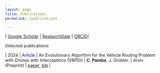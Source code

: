 ```yaml
---
layout: page
title: Publications
permalink: /publications

---
```


| [Google Scholar](https://scholar.google.ca/citations?user=96oBUXgAAAAJ&hl=en&authuser=1) | [ResearchGate](https://www.researchgate.net/profile/Carlos-Pambo) | [ORCID](https://orcid.org/0009-0008-9146-4658)|

Selected publications:

| 2024 | <font color="#0000cc">Article</font> | An Evolutionary Algorithm for the Vehicle Routing Problem with Drones with Interceptions (VRPDi) | **C. Pambo**, J. Grobler. | Arxiv (Preprint) | [paper](/assets/publications/CPambo2024Algorithm.pdf), [bib](/assets/publications/bib/CPambo2024Algorithm.bib) |
 
[//]: # (| 2023 | <font color="#dd0000">Master's thesis</font> | An Evolutionary algorithm for the Vehicle Routing Problem with Drones with Interceptions | **C. Pambo**. | Stellenbosch University &#40;2023&#41; | [paper]&#40;/assets/publications/CPambo2023Algorithm.pdf&#41;, [bib]&#40;/assets/publications/bib/CPambo2023Algorithm.bib&#41; |)

[//]: # (| 2019 | <font color="#dd0000">Master's thesis</font> | Exploring the Effects of Mergers and Acquisitions on Employee Job Satisfaction: A Case Study of Reservations Request Inc., KwaZulu-Natal | **C. Pambo**. | Regent Business School &#40;2019&#41; | [paper]&#40;/assets/publications/CPambo2019Effects.pdf&#41;, [bib]&#40;/assets/publications/bib/CPambo2019Effects.bib&#41; |)